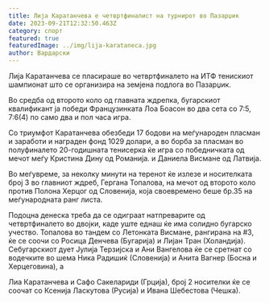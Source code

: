 ```yaml
---
title: Лија Каратанчева е четвртфиналист на турнирот во Пазарџик
date: 2023-09-21T12:32:50.463Z
category: спорт
featured: true
featuredImage: ../img/lija-karataneca.jpg
author: Вардарски
---
```

Лија Каратанчева се пласираше во четвртфиналето на ИТФ тенискиот шампионат што се организира на земјена подлога во Пазарџик.

Во средба од второто коло од главната ждрепка, бугарскиот квалификант ја победи Французинката Лоа Боасон во два сета со 7:5, 7:6(4) по само два и пол часа игра.

Со триумфот Каратанчева обезбеди 17 бодови на меѓународен пласман и заработи и награден фонд 1029 долари, а во борба за пласман во полуфиналето 20-годишната тенисерка ќе игра со победничката од мечот меѓу Кристина Дину од Романија. и Даниела Висмане од Латвија.

Во меѓувреме, за неколку минути на теренот ќе излезе и носителката број 3 во главниот ждреб, Гергана Топалова, на мечот од второто коло против Полона Херцог од Словенија, која своевремено беше бр.35 на меѓународната ранг листа.

Подоцна денеска треба да се одиграат натпреварите од четвртфиналето во двојки, каде уште еднаш ќе има солидно бугарско учество. Топалова во тандем со Летонката Висмане, рангирана на #3, ќе се соочи со Росица Денчева (Бугарија) и Лијан Тран (Холандија). Себугарскиот дует Јулија Терзијска и Ани Вангелова ќе се сретнат со водечките во шема Ника Радишиќ (Словенија) и Анита Вагнер (Босна и Херцеговина), а

Лиа Каратанчева и Сафо Сакелариди (Грција), број 2 носителки ќе се соочат со Ксенија Ласкутова (Русија) и Ивана Шебестова (Чешка).